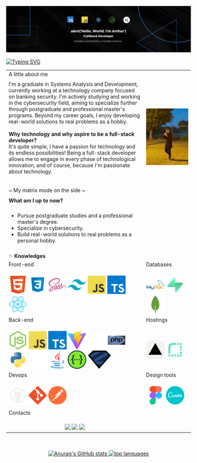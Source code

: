 <img src="https://github.com/Arthur-Mendes-M/Arthur-Mendes-M/blob/main/.github/wallpaperGithub.png" />

[![Typing SVG](https://readme-typing-svg.demolab.com?font=Quicksand&size=30&pause=300&random=false&width=500&lines=Hey!!+%F0%9F%91%8B;It's+a+pleasure+to+see+you+here+%F0%9F%98%81;I'm+Arthur+Mendes)](https://git.io/typing-svg)

|  |  |
| ------ | ------ |
| A little about me |  |
|  |  |
| I'm a graduate in Systems Analysis and Development, currently working at a technology company focused on banking security. I'm actively studying and working in the cybersecurity field, aiming to specialize further through postgraduate and professional master's programs. Beyond my career goals, I enjoy developing real-world solutions to real problems as a hobby.<br/><br/><strong>Why technology and why aspire to be a full-stack developer?</strong><br/>It's quite simple, I have a passion for technology and its endless possibilities! Being a full-stack developer allows me to engage in every phase of technological innovation, and of course, because I'm passionate about technology. <br/><br/><br/> ~ My matrix mode on the side ~ | <img src="https://github.com/Arthur-Mendes-M/Arthur-Mendes-M/blob/main/.github/matrix_me.jpeg" width="500px" /> |
|  |  |
| <strong>What am I up to now?</strong> |  |
|  |  |
| <ul><li>Pursue postgraduate studies and a professional master's degree.</li><li>Specialize in cybersecurity.</li><li>Build real-world solutions to real problems as a personal hobby.</li></ul> |  |
|  |  |
| ✨ <strong>Knowledges</strong> |  |
| Front-end | Databases |
| <br/> <code><img src="https://github.com/Arthur-Mendes-M/Arthur-Mendes-M/blob/main/.github/html5-original.svg" width="50" title="HTML5" /></code> <code><img src="https://github.com/Arthur-Mendes-M/Arthur-Mendes-M/blob/main/.github/css3-original.svg" width="50" title="CSS3" /></code> <code><img src="https://github.com/Arthur-Mendes-M/Arthur-Mendes-M/blob/main/.github/sass-original.svg" width="50" title="SASS" /></code> <code><img src="https://github.com/Arthur-Mendes-M/Arthur-Mendes-M/blob/main/.github/tailwindcss.svg" width="50" title="Tailwind CSS" /></code> <code><img src="https://github.com/Arthur-Mendes-M/Arthur-Mendes-M/blob/main/.github/javascript-original.svg" width="50" title="Javascript" /></code> <code><img src="https://github.com/Arthur-Mendes-M/Arthur-Mendes-M/blob/main/.github/typescript-original.svg" width="50" title="Typescript" /></code> <code><img src="https://github.com/Arthur-Mendes-M/Arthur-Mendes-M/blob/main/.github/react-original.svg" width="50" title="React" /></code> | <br/> <code><img src="https://github.com/Arthur-Mendes-M/Arthur-Mendes-M/blob/main/.github/mysql-original-wordmark.svg" width="50" title="MySql" /></code> <code><img src="https://github.com/Arthur-Mendes-M/Arthur-Mendes-M/blob/main/.github/supabase.svg" width="50" title="Supabase (postgresql)" /></code> <code><img src="https://github.com/Arthur-Mendes-M/Arthur-Mendes-M/blob/main/.github/mongoDB.svg" width="50" title="MongoDB" /></code> |
| Back-end | Hostings |
| <br/> <code><img src="https://github.com/Arthur-Mendes-M/Arthur-Mendes-M/blob/main/.github/nodejs-original.svg" width="50" title="Node.JS" /></code> <code><img src="https://github.com/Arthur-Mendes-M/Arthur-Mendes-M/blob/main/.github/javascript-original.svg" width="50" title="Javascript" /></code> <code><img src="https://github.com/Arthur-Mendes-M/Arthur-Mendes-M/blob/main/.github/typescript-original.svg" width="50" title="Typescript" /></code> <code><img src="https://github.com/Arthur-Mendes-M/Arthur-Mendes-M/blob/main/.github/vite.svg" width="50" title="Vite" /></code> <code><img src="https://github.com/Arthur-Mendes-M/Arthur-Mendes-M/blob/main/.github/next.svg" width="50" title="Next.js" /></code> <code><img src="https://github.com/Arthur-Mendes-M/Arthur-Mendes-M/blob/main/.github/php-original.svg" width="50" title="PHP" /></code>  <code><img src="https://github.com/Arthur-Mendes-M/Arthur-Mendes-M/blob/main/.github/python-original.svg" width="50" title="Python" /></code> <code><img src="https://github.com/Arthur-Mendes-M/Arthur-Mendes-M/blob/main/.github/flask.svg" width="50" title="Flask" /></code> <code><img src="https://github.com/Arthur-Mendes-M/Arthur-Mendes-M/blob/main/.github/java-original.svg" width="50" title="Java" /></code> <code><img src="https://github.com/Arthur-Mendes-M/Arthur-Mendes-M/blob/main/.github/swagger_logo.svg" height="50" title="Swagger" /></code> <code><img src="https://github.com/Arthur-Mendes-M/Arthur-Mendes-M/blob/main/.github/Zod.svg" height="50" title="Zod" /></code> | <br/> <code><img src="https://github.com/Arthur-Mendes-M/Arthur-Mendes-M/blob/main/.github/vercel.svg" width="50" title="Vercel" /></code> <code><img src="https://github.com/Arthur-Mendes-M/Arthur-Mendes-M/blob/main/.github/render.svg" height="50" title="Render" /></code> |
| Devops | Design tools |
| <br/> <code><img src="https://github.com/Arthur-Mendes-M/Arthur-Mendes-M/blob/main/.github/github-original.svg" width="50" title="Github" /></code> <code><img src="https://github.com/Arthur-Mendes-M/Arthur-Mendes-M/blob/main/.github/git-original.svg" width="50" title="Git" /></code> <code><img src="https://github.com/Arthur-Mendes-M/Arthur-Mendes-M/blob/main/.github/postman-logo.svg" width="50" title="Postman" /></code> | <br/> <code><img src="https://github.com/Arthur-Mendes-M/Arthur-Mendes-M/blob/main/.github/figma-original.svg" width="50" title="Figma" /></code> <code><img src="https://github.com/Arthur-Mendes-M/Arthur-Mendes-M/blob/main/.github/canva-original.svg" width="50" title="Canva" /></code> |
|  |  |
| Contacts |  |
| <br/> <div align="center"><a href="mailto:arthurmendesmartins0105@gmail.com" target="_blank"/><img src="https://img.shields.io/badge/Gmail-1f1f1f?style=for-the-badge&logo=gmail&logoColor=white"></a> <a href="https://www.linkedin.com/in/arthur-mendes-martins-b7ba6a1b8" target="_blank">  <img src="https://img.shields.io/badge/LinkedIn-0077B5?style=for-the-badge&logo=linkedin&logoColor=white"/></a> <a href="https://www.instagram.com/arthurm_mendes/" target="_blank"><img src="https://img.shields.io/badge/Instagram-E4405F?style=for-the-badge&logo=instagram&logoColor=white"/></a></div> |  |

<br />
<br />

<div align="center">
  <a href="https://github.com/Arthur-Mendes-M?tab=repositories">
    <img src="https://github-readme-stats.vercel.app/api?username=Arthur-Mendes-M&show_icons=true&theme=transparent&count_private=true&include_all_commits=true" alt="Anurag's GitHub stats" height="200px" />
  </a>

  <a href="https://github.com/Arthur-Mendes-M?tab=repositories">
    <img src="https://github-readme-stats.vercel.app/api/top-langs/?username=Arthur-Mendes-M&layout=compact&theme=transparent&langs_count=10" width="300px" height="200px" alt="top languages" />
  </a>
</div>

<!---
Arthur-Mendes-M/Arthur-Mendes-M is a ✨ special ✨ repository because its `README.md` (this file) appears on your GitHub profile.
You can click the Preview link to take a look at your changes.
--->
